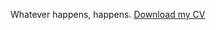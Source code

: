 Whatever happens, happens.
[Download my CV](./Krzysztof%20Radomski%20%7C%20Frontend%20Software%20Engineer%20with%20a%20Builder's%20Heart..pdf)
